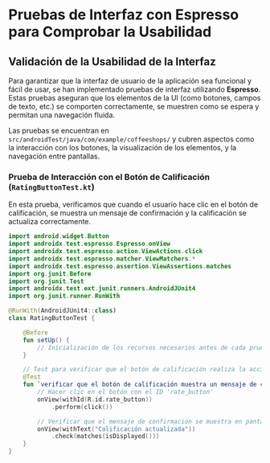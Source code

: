 # Pruebas de Interfaz con Espresso para Comprobar la Usabilidad

## Validación de la Usabilidad de la Interfaz

Para garantizar que la interfaz de usuario de la aplicación sea funcional y fácil de usar, se han implementado pruebas de interfaz utilizando **Espresso**. Estas pruebas aseguran que los elementos de la UI (como botones, campos de texto, etc.) se comporten correctamente, se muestren como se espera y permitan una navegación fluida.

Las pruebas se encuentran en `src/androidTest/java/com/example/coffeeshops/` y cubren aspectos como la interacción con los botones, la visualización de los elementos, y la navegación entre pantallas.

### Prueba de Interacción con el Botón de Calificación (`RatingButtonTest.kt`)

En esta prueba, verificamos que cuando el usuario hace clic en el botón de calificación, se muestra un mensaje de confirmación y la calificación se actualiza correctamente.

```kotlin
import android.widget.Button
import androidx.test.espresso.Espresso.onView
import androidx.test.espresso.action.ViewActions.click
import androidx.test.espresso.matcher.ViewMatchers.*
import androidx.test.espresso.assertion.ViewAssertions.matches
import org.junit.Before
import org.junit.Test
import androidx.test.ext.junit.runners.AndroidJUnit4
import org.junit.runner.RunWith

@RunWith(AndroidJUnit4::class)
class RatingButtonTest {

    @Before
    fun setUp() {
        // Inicialización de los recursos necesarios antes de cada prueba
    }

    // Test para verificar que el botón de calificación realiza la acción correctamente
    @Test
    fun `verificar que el botón de calificación muestra un mensaje de confirmación`() {
        // Hacer clic en el botón con el ID 'rate_button'
        onView(withId(R.id.rate_button))
            .perform(click())

        // Verificar que el mensaje de confirmación se muestra en pantalla
        onView(withText("Calificación actualizada"))
            .check(matches(isDisplayed()))
    }
}
